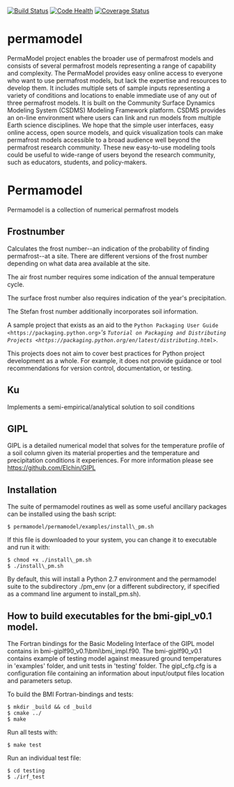 [![Build Status](https://travis-ci.org/permamodel/permamodel.svg?branch=master)](https://travis-ci.org/permamodel/permamodel)
[![Code Health](https://landscape.io/github/permamodel/permamodel/master/landscape.svg?style=flat)](https://landscape.io/github/permamodel/permamodel/master)
[![Coverage Status](https://coveralls.io/repos/permamodel/permamodel/badge.svg?branch=master)](https://coveralls.io/r/permamodel/permamodel?branch=master)

# permamodel

 PermaModel project enables the broader use of permafrost models and consists of several permafrost models representing a range of capability and complexity. The PermaModel provides easy online access to everyone who want to use permafrost models, but lack the expertise and resources to develop them. It includes multiple sets of sample inputs representing a variety of conditions and locations to enable immediate use of any out of three permafrost models. It is built on the Community Surface Dynamics Modeling System (CSDMS) Modeling Framework platform. CSDMS provides an on-line environment where users can link and run models from multiple Earth science disciplines. We hope that the simple user interfaces, easy online access, open source models, and quick visualization tools can make permafrost models accessible to a broad audience well beyond the permafrost research community. These new easy-to-use modeling tools could be  useful to wide-range of users beyond the research community, such as educators, students, and policy-makers. 


Permamodel
==========

Permamodel is a collection of numerical permafrost models

Frostnumber
-----------
Calculates the frost number--an indication of the probability
of finding permafrost--at a site.  There are different versions of the
frost number depending on what data area available at the site.  

  The air frost number requires some indication of the annual temperature cycle.

  The surface frost number also requires indication of the year's precipitation.

  The Stefan frost number additionally incorporates soil information.


A sample project that exists as an aid to the `Python Packaging User Guide
<https://packaging.python.org>`_'s `Tutorial on Packaging and Distributing
Projects <https://packaging.python.org/en/latest/distributing.html>`_.

This projects does not aim to cover best practices for Python project
development as a whole. For example, it does not provide guidance or tool
recommendations for version control, documentation, or testing.

Ku
--

Implements a semi-empirical/analytical solution to soil conditions 


GIPL
----

GIPL is a detailed numerical model that solves for the temperature profile
of a soil column given its material properties and the temperature and
precipitation conditions it experiences. For more information please see <https://github.com/Elchin/GIPL> 

Installation
------------

The suite of permamodel routines as well as some useful ancillary packages 
can be installed using the bash script:

    $ permamodel/permamodel/examples/install\_pm.sh

If this file is downloaded to your system, you can change it to executable
and run it with:

    $ chmod +x ./install\_pm.sh
    $ ./install\_pm.sh 

By default, this will install a Python 2.7 environment and the permamodel
suite to the subdirectory ./pm\_env (or a different subdirectory, if specified
as a command line argument to install\_pm.sh).

How to build executables for the bmi-gipl_v0.1 model.
-----

The Fortran bindings for the Basic Modeling Interface of the GIPL model contains in bmi-giplf90_v0.1\bmi\bmi_impl.f90. 
The bmi-giplf90_v0.1 contains example of testing model against measured ground temperatures in 'examples' folder, and unit tests in 'testing' folder. The gipl_cfg.cfg is a configuration file containing an information about input/output files location and parameters setup.

To build the BMI Fortran-bindings and tests:

    $ mkdir _build && cd _build
    $ cmake ../ 
    $ make

Run all tests with:

    $ make test

Run an individual test file:
    
    $ cd testing
    $ ./irf_test
